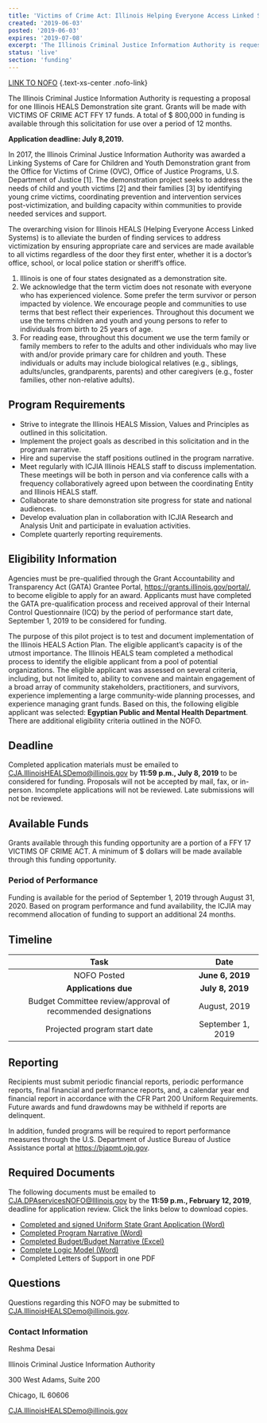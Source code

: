 ```yaml
---
title: 'Victims of Crime Act: Illinois Helping Everyone Access Linked Systems(HEALS) Demonstration Site'
created: '2019-06-03'
posted: '2019-06-03'
expires: '2019-07-08'
excerpt: 'The Illinois Criminal Justice Information Authority is requesting a proposal for one Illinois HEALS Demonstration site grant. Grants will be made with VICTIMS OF CRIME ACT FFY 17 funds. A total of $ 800,000 in funding is available through this solicitation for use over a period of 12 months. '
status: 'live'
section: 'funding'
---
```


[LINK TO NOFO](IllinoisHEALSDemoNOFO.pdf) {.text-xs-center .nofo-link}

The Illinois Criminal Justice Information Authority is requesting a proposal for one Illinois HEALS Demonstration site grant. Grants will be made with VICTIMS OF CRIME ACT FFY 17 funds. A total of $ 800,000 in funding is available through this solicitation for use over a period of 12 months.

**Application deadline: July 8,2019.**

In 2017, the Illinois Criminal Justice Information Authority was awarded a Linking Systems of Care for Children and Youth Demonstration grant from the Office for Victims of Crime (OVC), Office of Justice Programs, U.S. Department of Justice [1]. The demonstration project seeks to address the needs of child and youth victims [2] and their families [3] by identifying young crime victims, coordinating prevention and intervention services post-victimization, and building capacity within communities to provide needed services and support.

The overarching vision for Illinois HEALS (Helping Everyone Access Linked Systems) is to alleviate the burden of finding services to address victimization by ensuring appropriate care and services are made available to all victims regardless of the door they first enter, whether it is a doctor’s office, school, or local police station or sheriff’s office.

1. Illinois is one of four states designated as a demonstration site.
2. We acknowledge that the term victim does not resonate with everyone who has experienced violence. Some prefer the term survivor or person impacted by violence. We encourage people and communities to use terms that best reflect their experiences.
   Throughout this document we use the terms children and youth and young persons to refer to individuals from birth to 25 years of age.
3. For reading ease, throughout this document we use the term family or family members to refer to the adults and other individuals who may live with and/or provide primary care for children and youth. These individuals or adults may include biological relatives (e.g., siblings, adults/uncles, grandparents, parents) and other caregivers (e.g., foster families, other non-relative adults).

## Program Requirements

- Strive to integrate the Illinois HEALS Mission, Values and Principles as outlined in this solicitation.
- Implement the project goals as described in this solicitation and in the program narrative.
- Hire and supervise the staff positions outlined in the program narrative.
- Meet regularly with ICJIA Illinois HEALS staff to discuss implementation. These meetings will be both in person and via conference calls with a frequency collaboratively agreed upon between the coordinating Entity and Illinois HEALS staff.
- Collaborate to share demonstration site progress for state and national audiences.
- Develop evaluation plan in collaboration with ICJIA Research and Analysis Unit and participate in evaluation activities.
- Complete quarterly reporting requirements.

## Eligibility Information

Agencies must be pre-qualified through the Grant Accountability and Transparency Act (GATA) Grantee Portal, https://grants.illinois.gov/portal/, to become eligible to apply for an award. Applicants must have completed the GATA pre-qualification process and received approval of their Internal Control Questionnaire (ICQ) by the period of performance start date, September 1, 2019 to be considered for funding.

The purpose of this pilot project is to test and document implementation of the Illinois HEALS Action Plan. The eligible applicant’s capacity is of the utmost importance. The Illinois HEALS team completed a methodical process to identify the eligible applicant from a pool of potential organizations. The eligible applicant was assessed on several criteria, including, but not limited to, ability to convene and maintain engagement of a broad array of community stakeholders, practitioners, and survivors, experience implementing a large community-wide planning processes, and experience managing grant funds. Based on this, the following eligible applicant was selected: **Egyptian Public and Mental Health Department**. There are additional eligibility criteria outlined in the NOFO.

## Deadline

Completed application materials must be emailed to CJA.IllinoisHEALSDemo@illinois.gov by **11:59 p.m., July 8, 2019** to be considered for funding. Proposals will not be accepted by mail, fax, or in-person. Incomplete applications will not be reviewed. Late submissions will not be reviewed.

## Available Funds

Grants available through this funding opportunity are a portion of a FFY 17 VICTIMS OF CRIME ACT. A minimum of $ dollars will be made available through this funding opportunity.

### Period of Performance

Funding is available for the period of September 1, 2019 through August 31, 2020. Based on program performance and fund availability, the ICJIA may recommend allocation of funding to support an additional 24 months.

## Timeline

|                             Task                             |       Date        |
| :----------------------------------------------------------: | :---------------: |
|                         NOFO Posted                          | **June 6, 2019**  |
|                     **Applications due**                     | **July 8, 2019**  |
| Budget Committee review/approval of recommended designations |   August, 2019    |
|                 Projected program start date                 | September 1, 2019 |

## Reporting

Recipients must submit periodic financial reports, periodic performance reports, final financial and performance reports, and, a calendar year end financial report in accordance with the CFR Part 200 Uniform Requirements. Future awards and fund drawdowns may be withheld if reports are delinquent.

In addition, funded programs will be required to report performance measures through the U.S. Department of Justice Bureau of Justice Assistance portal at https://bjapmt.ojp.gov.

## Required Documents

The following documents must be emailed to CJA.DPAservicesNOFO@Illinois.gov by the **11:59 p.m., February 12, 2019**, deadline for application review. Click the links below to download copies.

- [Completed and signed Uniform State Grant Application (Word)](IllinoisHEALSDemoAPPLICATION.docx)
- [Completed Program Narrative (Word)](IllinoisHEALSDemoNARRATIVE.docx)
- [Completed Budget/Budget Narrative (Excel)](IllinoisHEALSDemoBUDGET.xlsx)
- [Complete Logic Model (Word)](IllinoisHEALSDemoLOGICMODEL.docx)
- Completed Letters of Support in one PDF

## Questions

Questions regarding this NOFO may be submitted to CJA.IllinoisHEALSDemo@illinois.gov.

### Contact Information

Reshma Desai

Illinois Criminal Justice Information Authority

300 West Adams, Suite 200

Chicago, IL 60606

CJA.IllinoisHEALSDemo@illinois.gov
